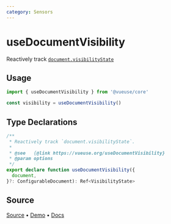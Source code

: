 ```yaml
---
category: Sensors
---
```


# useDocumentVisibility

Reactively track [`document.visibilityState`](https://developer.mozilla.org/en-US/docs/Web/API/Document/visibilityState)

## Usage

```js
import { useDocumentVisibility } from '@vueuse/core'

const visibility = useDocumentVisibility()
```


<!--FOOTER_STARTS-->
## Type Declarations

```typescript
/**
 * Reactively track `document.visibilityState`.
 *
 * @see   {@link https://vueuse.org/useDocumentVisibility}
 * @param options
 */
export declare function useDocumentVisibility({
  document,
}?: ConfigurableDocument): Ref<VisibilityState>
```

## Source

[Source](https://github.com/vueuse/vueuse/blob/main/packages/core/useDocumentVisibility/index.ts) • [Demo](https://github.com/vueuse/vueuse/blob/main/packages/core/useDocumentVisibility/demo.vue) • [Docs](https://github.com/vueuse/vueuse/blob/main/packages/core/useDocumentVisibility/index.md)


<!--FOOTER_ENDS-->
